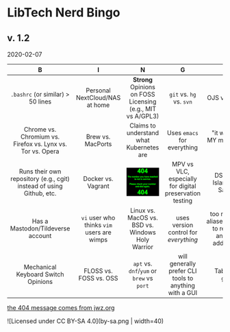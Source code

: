 # LibTech Nerd Bingo
## v. 1.2
2020-02-07

| B | I | N | G | O |
|:--:|:--:|:--:|:--:|:--:|
| `.bashrc` (or similar) > 50 lines | Personal NextCloud/NAS at home | **Strong**  Opinions on FOSS Licensing (e.g., MIT vs A/GPL3) | `git` vs. `hg` vs. `svn` | OJS vs. Ubiquity |
| Chrome vs. Chromium vs. Firefox vs. Lynx vs. Tor vs. Opera  | Brew vs. MacPorts | Claims to understand what Kubernetes are | Uses `emacs` for everything |  "it worked on MY machine just fine!" |
| Runs their own repository (e.g., cgit) instead of using Github, etc. | Docker vs. Vagrant | ![404 Space Not Found[^1] ](404_space_not_found.png)  | MPV vs VLC, especially for digital preservation testing | DSpace vs. Islandora vs. Samvera |
| Has a Mastodon/Tildeverse account | `vi` user who thinks `vim` users are wimps | Linux vs. MacOS vs. BSD vs. Windows Holy Warrior | uses version control for *everything* | too many shell aliases/functions to remember and keeps adding more |
| Mechanical Keyboard Switch Opinions | FLOSS vs. FOSS vs. OSS | `apt` vs. `dnf`/`yum` or `brew` vs `port` | will generally prefer CLI tools to anything with a GUI | Tableau vs. `ggplot` |

[the 404 message comes from jwz.org](https://www.jwz.org/aslkdnaslknd%c3%b6al)

![Licensed under CC BY-SA 4.0](by-sa.png | width=40)
